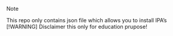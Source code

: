 > [!NOTE]
> This repo only contains json file which allows you to install IPA’s
> [!WARNING]
> Disclaimer this only for education prupose!
